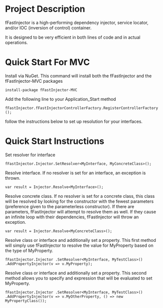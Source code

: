 # Project Description

fFastInjector is a high-performing dependency injector, service locator, and/or IOC (inversion of control) container.

It is designed to be very efficient in both lines of code and in actual operations.

# Quick Start For MVC

Install via NuGet.  This command will install both the fFastInjector and the fFastInjector-MVC packages

`install-package fFastInjector-MVC`

Add the following line to your Application_Start method

`fFastInjector.fFastInjectorControllerFactory.RegisterControllerFactory();`

follow the instructions below to set up resolution for your interfaces.

# Quick Start Instructions

Set resolver for interface

`fFastInjector.Injector.SetResolver<MyInterface, MyConcreteClass>();`

Resolve interface.  If no resolver is set for an interface, an exception is thrown.

`var result = Injector.Resolve<MyInterface>();`

Resolve concrete class.  If no resolver is set for a concrete class, this class will be resolved by looking for the constructor with the fewest parameters (preference given to the parameterless constructor).  If there are parameters, fFastInjector will attempt to resolve them as well.  If they cause an infinite loop with their dependencies, fFastInjector will throw an exception.

`var result = Injector.Resolve<MyConcreteClass>();`

Resolve class or interface and additionally set a property.  This first method will simply use fFastInjector to resolve the value for MyProperty based on the type of MyProperty.

`
fFastInjector.Injector
     .SetResolver<MyInterface, MyTestClass>()
     .AddPropertyInjector(v => v.MyProperty);
`

Resolve class or interface and additionally set a property.  This second method allows you to specify and expression that will be evaluated to set MyProperty.

`
fFastInjector.Injector
      .SetResolver<MyInterface, MyTestClass>()       .AddPropertyInjector(v => v.MyOtherProperty, () => new MyPropertyClass());
`
 
